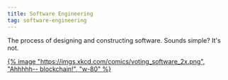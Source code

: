 ```yaml
---
title: Software Engineering
tag: software-engineering
---
```


The process of designing and constructing software. Sounds simple? It's not.

[{% image "https://imgs.xkcd.com/comics/voting_software_2x.png", "Ahhhhh-- blockchain!", "w-80" %}](https://xkcd.com/2030/)
